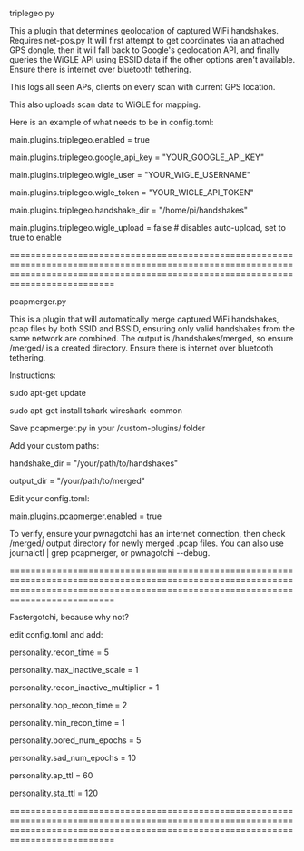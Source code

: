 

triplegeo.py 

This a plugin that determines geolocation of captured WiFi handshakes. Requires net-pos.py
It will first attempt to get coordinates via an attached GPS dongle, then it will fall back to Google's geolocation API, and finally queries the WiGLE API using BSSID data if the other options aren't available. Ensure there is internet over bluetooth tethering.

This logs all seen APs, clients on every scan with current GPS location.

This also uploads scan data to WiGLE for mapping.

Here is an example of what needs to be in config.toml:

main.plugins.triplegeo.enabled = true

main.plugins.triplegeo.google_api_key = "YOUR_GOOGLE_API_KEY"

main.plugins.triplegeo.wigle_user = "YOUR_WIGLE_USERNAME"

main.plugins.triplegeo.wigle_token = "YOUR_WIGLE_API_TOKEN"

main.plugins.triplegeo.handshake_dir = "/home/pi/handshakes"

main.plugins.triplegeo.wigle_upload = false  # disables auto-upload, set to true to enable


======================================================================================================================================================================================

pcapmerger.py

This is a plugin that will automatically merge captured WiFi handshakes, pcap files by both SSID and BSSID, ensuring only valid handshakes from the same network are combined. The output is /handshakes/merged, so ensure /merged/ is a created directory. Ensure there is internet over bluetooth tethering.

Instructions:

sudo apt-get update

sudo apt-get install tshark wireshark-common

Save pcapmerger.py in your /custom-plugins/ folder

Add your custom paths:

handshake_dir = "/your/path/to/handshakes"

output_dir = "/your/path/to/merged"


Edit your config.toml:

main.plugins.pcapmerger.enabled = true 

To verify, ensure your pwnagotchi has an internet connection, then check /merged/ output directory for newly merged .pcap files. You can also use journalctl | grep pcapmerger, or pwnagotchi --debug.


======================================================================================================================================================================================

Fastergotchi, because why not?

edit config.toml and add:

personality.recon_time = 5

personality.max_inactive_scale = 1

personality.recon_inactive_multiplier = 1

personality.hop_recon_time = 2

personality.min_recon_time = 1

personality.bored_num_epochs = 5

personality.sad_num_epochs =  10

personality.ap_ttl = 60 

personality.sta_ttl = 120

======================================================================================================================================================================================
